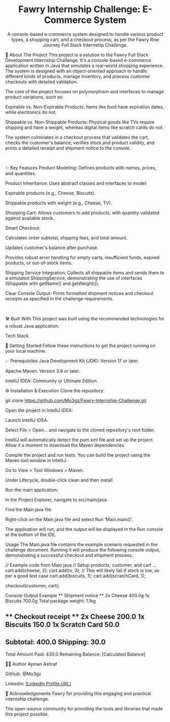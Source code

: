 
<h1 align="center">Fawry Internship Challenge: E-Commerce System</h1>

<p align="center">
A console-based e-commerce system designed to handle various product types, a shopping cart, and a checkout process, as per the Fawry Rise Journey Full Stack Internship Challenge.


<!-- PROJECT BADGES -->

📖 About The Project
This project is a solution to the Fawry Full Stack Development Internship Challenge. It's a console-based e-commerce application written in Java that simulates a real-world shopping experience. The system is designed with an object-oriented approach to handle different kinds of products, manage inventory, and process customer checkouts with detailed validation.

The core of the project focuses on polymorphism and interfaces to manage product variations, such as:

Expirable vs. Non-Expirable Products: Items like food have expiration dates, while electronics do not.

Shippable vs. Non-Shippable Products: Physical goods like TVs require shipping and have a weight, whereas digital items like scratch cards do not.

The system culminates in a checkout process that validates the cart, checks the customer's balance, verifies stock and product validity, and prints a detailed receipt and shipment notice to the console.

<br>

✨ Key Features
Product Modeling: Defines products with names, prices, and quantities.

Product Inheritance: Uses abstract classes and interfaces to model:

Expirable products (e.g., Cheese, Biscuits).

Shippable products with weight (e.g., Cheese, TV).

Shopping Cart: Allows customers to add products, with quantity validated against available stock.

Smart Checkout:

Calculates order subtotal, shipping fees, and total amount.

Updates customer's balance after purchase.

Provides robust error handling for empty carts, insufficient funds, expired products, or out-of-stock items.

Shipping Service Integration: Collects all shippable items and sends them to a simulated ShippingService, demonstrating the use of interfaces (Shippable with getName() and getWeight()).

Clear Console Output: Prints formatted shipment notices and checkout receipts as specified in the challenge requirements.

<br>

🛠️ Built With
This project was built using the recommended technologies for a robust Java application.

Tech Stack







🚀 Getting Started
Follow these instructions to get the project running on your local machine.

✅ Prerequisites
Java Development Kit (JDK): Version 17 or later.

Apache Maven: Version 3.8 or later.

IntelliJ IDEA: Community or Ultimate Edition.

⚙️ Installation & Execution
Clone the repository:

git clone https://github.com/Mo3gz/Fawry-Internship-Challenge.git

Open the project in IntelliJ IDEA:

Launch IntelliJ IDEA.

Select File > Open... and navigate to the cloned repository's root folder.

IntelliJ will automatically detect the pom.xml file and set up the project. Allow it a moment to download the Maven dependencies.

Compile the project and run tests:
You can build the project using the Maven tool window in IntelliJ:

Go to View > Tool Windows > Maven.

Under Lifecycle, double-click clean and then install.

Run the main application:

In the Project Explorer, navigate to src/main/java.

Find the Main.java file

Right-click on the Main.java file and select Run 'Main.main()'.

The application will run, and the output will be displayed in the Run console at the bottom of the IDE.

Usage
The Main.java file contains the example scenario requested in the challenge document. Running it will produce the following console output, demonstrating a successful checkout and shipment process.

// Example code from Main.java
// Setup products, customer, and cart
...
cart.add(cheese, 2);
cart.add(tv, 3); // This will likely fail if stock is low, as per a good test case
cart.add(biscuits, 1);
cart.add(scratchCard, 1);

checkout(customer, cart);

Console Output Example
** Shipment notice **
2x Cheese             400.0g
1x Biscuits           700.0g
Total package weight: 1.1kg

** Checkout receipt **
2x Cheese             200.0
1x Biscuits           150.0
1x Scratch Card       50.0
-----------------------------
Subtotal:             400.0
Shipping:             30.0
-----------------------------
Total Amount Paid:    430.0
Remaining Balance:    [Calculated Balance]


👨‍💻 Author
Ayman Ashraf

GitHub: @Mo3gz

LinkedIn: [[LinkedIn Profile URL]](https://www.linkedin.com/in/mo3gz/)

🙏 Acknowledgements
Fawry for providing this engaging and practical internship challenge.

The open-source community for providing the tools and libraries that made this project possible.
